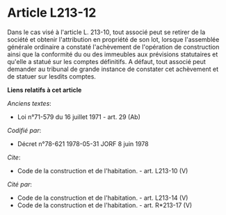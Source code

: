 # Article L213-12

Dans le cas visé à l'article L. 213-10, tout associé peut se retirer de la société et obtenir l'attribution en propriété de
son lot, lorsque l'assemblée générale ordinaire a constaté l'achèvement de l'opération de construction ainsi que la
conformité du ou des immeubles aux prévisions statutaires et qu'elle a statué sur les comptes définitifs. A défaut, tout
associé peut demander au tribunal de grande instance de constater cet achèvement et de statuer sur lesdits comptes.

**Liens relatifs à cet article**

_Anciens textes_:

  - Loi n°71-579 du 16 juillet 1971 - art. 29 (Ab)

_Codifié par_:

  - Décret n°78-621 1978-05-31 JORF 8 juin 1978

_Cite_:

  - Code de la construction et de l'habitation. - art. L213-10 (V)

_Cité par_:

  - Code de la construction et de l'habitation. - art. L213-14 (V)
  - Code de la construction et de l'habitation. - art. R*213-17 (V)
